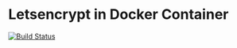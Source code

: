 # Letsencrypt in Docker Container

[![Build Status](https://travis-ci.org/royge/docker-letsencrypt.svg?branch=master)](https://travis-ci.org/royge/docker-compose-docker)
